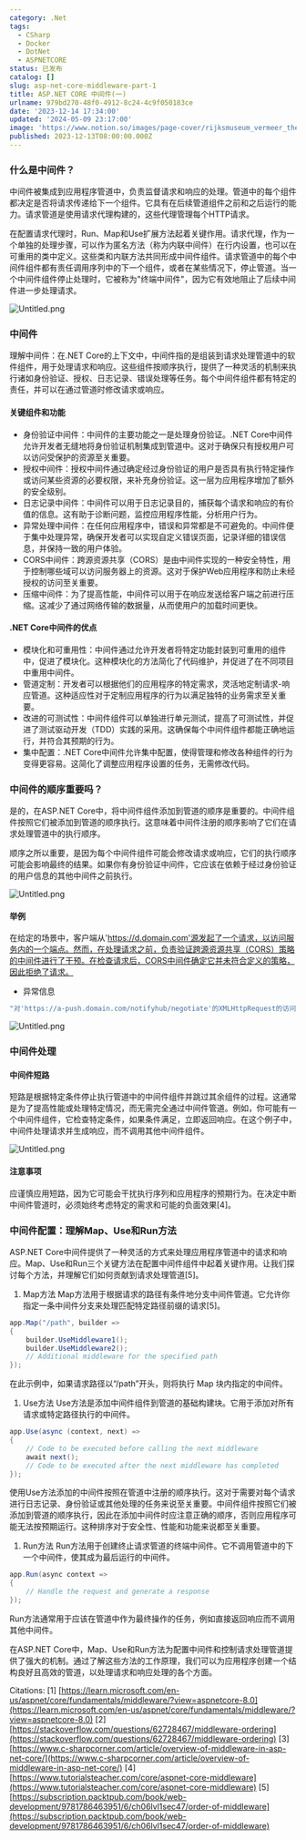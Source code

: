 ```yaml
---
category: .Net
tags:
  - CSharp
  - Docker
  - DotNet
  - ASPNETCORE
status: 已发布
catalog: []
slug: asp-net-core-middleware-part-1
title: ASP.NET CORE 中间件(一)
urlname: 979bd270-48f0-4912-8c24-4c9f050183ce
date: '2023-12-14 17:34:00'
updated: '2024-05-09 23:17:00'
image: 'https://www.notion.so/images/page-cover/rijksmuseum_vermeer_the_milkmaid.jpg'
published: 2023-12-13T08:00:00.000Z
---
```


### 什么是中间件？


中间件被集成到应用程序管道中，负责监督请求和响应的处理。管道中的每个组件都决定是否将请求传递给下一个组件。它具有在后续管道组件之前和之后运行的能力。请求管道是使用请求代理构建的，这些代理管理每个HTTP请求。


在配置请求代理时，Run、Map和Use扩展方法起着关键作用。请求代理，作为一个单独的处理步骤，可以作为匿名方法（称为内联中间件）在行内设置，也可以在可重用的类中定义。这些类和内联方法共同形成中间件组件。请求管道中的每个中间件组件都有责任调用序列中的下一个组件，或者在某些情况下，停止管道。当一个中间件组件停止处理时，它被称为"终端中间件"，因为它有效地阻止了后续中间件进一步处理请求。


![Untitled.png](https://prod-files-secure.s3.us-west-2.amazonaws.com/5d24fe63-e567-4804-86f9-9fdc62e13082/da807807-d02d-4fa1-86b6-db45e4678714/Untitled.png?X-Amz-Algorithm=AWS4-HMAC-SHA256&X-Amz-Content-Sha256=UNSIGNED-PAYLOAD&X-Amz-Credential=ASIAZI2LB466RIMUXJIG%2F20250411%2Fus-west-2%2Fs3%2Faws4_request&X-Amz-Date=20250411T054152Z&X-Amz-Expires=3600&X-Amz-Security-Token=IQoJb3JpZ2luX2VjED0aCXVzLXdlc3QtMiJGMEQCH3uqFJNNH5jwoxG2AEupkzMhkVk6CI%2BCpZOepLR9jKoCIQCa96I4Zkty55ObHIppeYEuNymDfMP43cJuGy%2Bq%2Bw8ZxCqIBAi2%2F%2F%2F%2F%2F%2F%2F%2F%2F%2F8BEAAaDDYzNzQyMzE4MzgwNSIM58FWZmSbr0rWM43PKtwDHxpDDeNQLmDhW1NqVJsLRixssOZoGpRCz%2FIdicZ5m%2FZWT8mreX6IQcYuucUEN5%2BTUExxheNedvcVSzx606NcHywoXNhXmu4bwnzo157gb9cLfO8ipwxqvFmz5CkWcQZd%2BzHTVqLMzozrSOBOnORVhnzup7jQ%2Frut0WRMB50ow4uBRgBVTPSSqOXQMyqf%2FFraPeN10sm6jJxKvz%2Fwi9JuYcJC12YUa3KjVanqrDVrAWjJ1QxPA7el6YofYrXM7qK5vgRSUFm1nKId7nXXt8CduF3BVJz0XUJ4Uzd07r%2FhsiCt5xgEfzsPh6yvrQ361PdY%2FrymAKz6daUooyeCbc3AyPEmsXH0gRvppautw0uRcwznQiwVtd5UqlPIAKz5zpCX9eWc9%2F6OBichr7sWQJc6F3r96oWwXFSdcEzDUM%2FJ3KwnboLxazUbQTLDKHvFz9FBEQqpe3bKoRzkQ2BY%2F98cdpfYUhVlYal2CbBdMn%2FX9GfoD2SXnZgMHXX%2FA%2BzbNAk9ze3ZgRiD%2BCkd1GZrc9O29S1D6LXHx6UzDrv%2FkENmcp4w2fP8E7B5%2BSxFc%2Bd2mD4abyX%2Fw7j0Mltm%2F%2B%2FLW11zmH87BVPadeKapyJ1oRW8nXB3nwaEugfOwZo%2F1b8w%2BMHivwY6pgEcBSfOzCAElYDDB3w6NHPJs3%2FrzIwABAJkx3J9C799X%2FiNNPMNgB7MCoJM%2BrGiyq1AoLbjW5xithzS70ERO%2FVCghEt%2BnRylaFHsJjpES4yIoaDEufT62wRD2WdNMkfQBIdiey%2B83O5m4cZA8zxcEAPlrdyaOQrOSnHX%2FIIh15arkjbhBySyvEnGgxaNcBpmo6wKZZwgH2S6GUljGsHEGGkozp9eZ2b&X-Amz-Signature=17eb48dc2c7f9a4e5292783845c97f5df234e9c3a07cb7bdcfa2dfc2b61891a8&X-Amz-SignedHeaders=host&x-id=GetObject)


### 中间件


理解中间件：在.NET Core的上下文中，中间件指的是组装到请求处理管道中的软件组件，用于处理请求和响应。这些组件按顺序执行，提供了一种灵活的机制来执行诸如身份验证、授权、日志记录、错误处理等任务。每个中间件组件都有特定的责任，并可以在通过管道时修改请求或响应。


#### 关键组件和功能

- 身份验证中间件：中间件的主要功能之一是处理身份验证。.NET Core中间件允许开发者无缝地将身份验证机制集成到管道中。这对于确保只有授权用户可以访问受保护的资源至关重要。
- 授权中间件：授权中间件通过确定经过身份验证的用户是否具有执行特定操作或访问某些资源的必要权限，来补充身份验证。这一层为应用程序增加了额外的安全级别。
- 日志记录中间件：中间件可以用于日志记录目的，捕获每个请求和响应的有价值的信息。这有助于诊断问题，监控应用程序性能，分析用户行为。
- 异常处理中间件：在任何应用程序中，错误和异常都是不可避免的。中间件便于集中处理异常，确保开发者可以实现自定义错误页面，记录详细的错误信息，并保持一致的用户体验。
- CORS中间件：跨源资源共享（CORS）是由中间件实现的一种安全特性，用于控制哪些域可以访问服务器上的资源。这对于保护Web应用程序和防止未经授权的访问至关重要。
- 压缩中间件：为了提高性能，中间件可以用于在响应发送给客户端之前进行压缩。这减少了通过网络传输的数据量，从而使用户的加载时间更快。

#### .NET Core中间件的优点

- 模块化和可重用性：中间件通过允许开发者将特定功能封装到可重用的组件中，促进了模块化。这种模块化的方法简化了代码维护，并促进了在不同项目中重用中间件。
- 管道定制：开发者可以根据他们的应用程序的特定需求，灵活地定制请求-响应管道。这种适应性对于定制应用程序的行为以满足独特的业务需求至关重要。
- 改进的可测试性：中间件组件可以单独进行单元测试，提高了可测试性，并促进了测试驱动开发（TDD）实践的采用。这确保每个中间件组件都能正确地运行，并符合其预期的行为。
- 集中配置：.NET Core中间件允许集中配置，使得管理和修改各种组件的行为变得更容易。这简化了调整应用程序设置的任务，无需修改代码。

### 中间件的顺序重要吗？


是的，在ASP.NET Core中，将中间件组件添加到管道的顺序是重要的。中间件组件按照它们被添加到管道的顺序执行。这意味着中间件注册的顺序影响了它们在请求处理管道中的执行顺序。


顺序之所以重要，是因为每个中间件组件可能会修改请求或响应，它们的执行顺序可能会影响最终的结果。如果你有身份验证中间件，它应该在依赖于经过身份验证的用户信息的其他中间件之前执行。


![Untitled.png](https://prod-files-secure.s3.us-west-2.amazonaws.com/5d24fe63-e567-4804-86f9-9fdc62e13082/24f795a2-1c5a-4a6b-a0d8-2afb160076f1/Untitled.png?X-Amz-Algorithm=AWS4-HMAC-SHA256&X-Amz-Content-Sha256=UNSIGNED-PAYLOAD&X-Amz-Credential=ASIAZI2LB466RIMUXJIG%2F20250411%2Fus-west-2%2Fs3%2Faws4_request&X-Amz-Date=20250411T054152Z&X-Amz-Expires=3600&X-Amz-Security-Token=IQoJb3JpZ2luX2VjED0aCXVzLXdlc3QtMiJGMEQCH3uqFJNNH5jwoxG2AEupkzMhkVk6CI%2BCpZOepLR9jKoCIQCa96I4Zkty55ObHIppeYEuNymDfMP43cJuGy%2Bq%2Bw8ZxCqIBAi2%2F%2F%2F%2F%2F%2F%2F%2F%2F%2F8BEAAaDDYzNzQyMzE4MzgwNSIM58FWZmSbr0rWM43PKtwDHxpDDeNQLmDhW1NqVJsLRixssOZoGpRCz%2FIdicZ5m%2FZWT8mreX6IQcYuucUEN5%2BTUExxheNedvcVSzx606NcHywoXNhXmu4bwnzo157gb9cLfO8ipwxqvFmz5CkWcQZd%2BzHTVqLMzozrSOBOnORVhnzup7jQ%2Frut0WRMB50ow4uBRgBVTPSSqOXQMyqf%2FFraPeN10sm6jJxKvz%2Fwi9JuYcJC12YUa3KjVanqrDVrAWjJ1QxPA7el6YofYrXM7qK5vgRSUFm1nKId7nXXt8CduF3BVJz0XUJ4Uzd07r%2FhsiCt5xgEfzsPh6yvrQ361PdY%2FrymAKz6daUooyeCbc3AyPEmsXH0gRvppautw0uRcwznQiwVtd5UqlPIAKz5zpCX9eWc9%2F6OBichr7sWQJc6F3r96oWwXFSdcEzDUM%2FJ3KwnboLxazUbQTLDKHvFz9FBEQqpe3bKoRzkQ2BY%2F98cdpfYUhVlYal2CbBdMn%2FX9GfoD2SXnZgMHXX%2FA%2BzbNAk9ze3ZgRiD%2BCkd1GZrc9O29S1D6LXHx6UzDrv%2FkENmcp4w2fP8E7B5%2BSxFc%2Bd2mD4abyX%2Fw7j0Mltm%2F%2B%2FLW11zmH87BVPadeKapyJ1oRW8nXB3nwaEugfOwZo%2F1b8w%2BMHivwY6pgEcBSfOzCAElYDDB3w6NHPJs3%2FrzIwABAJkx3J9C799X%2FiNNPMNgB7MCoJM%2BrGiyq1AoLbjW5xithzS70ERO%2FVCghEt%2BnRylaFHsJjpES4yIoaDEufT62wRD2WdNMkfQBIdiey%2B83O5m4cZA8zxcEAPlrdyaOQrOSnHX%2FIIh15arkjbhBySyvEnGgxaNcBpmo6wKZZwgH2S6GUljGsHEGGkozp9eZ2b&X-Amz-Signature=bf219d4fe0ce6728cb03df22b93db9f1636693cd159751e8848b55560033875d&X-Amz-SignedHeaders=host&x-id=GetObject)


#### 举例


在给定的场景中，客户端从'https://d.domain.com'源发起了一个请求，以访问服务内的一个端点。然而，在处理请求之前，负责验证跨源资源共享（CORS）策略的中间件进行了干预。在检查请求后，CORS中间件确定它并未符合定义的策略，因此拒绝了请求。

- 异常信息

```c#
"对'https://a-push.domain.com/notifyhub/negotiate'的XMLHttpRequest的访问，源自'https://d.domain.com'，已被CORS策略阻止：预检请求的响应未通过访问控制检查：请求的资源上没有'Access-Control-Allow-Origin'头。"[1][2][3]
```


![Untitled.png](https://prod-files-secure.s3.us-west-2.amazonaws.com/5d24fe63-e567-4804-86f9-9fdc62e13082/371d9517-dafe-4432-94b7-2d14d1593167/Untitled.png?X-Amz-Algorithm=AWS4-HMAC-SHA256&X-Amz-Content-Sha256=UNSIGNED-PAYLOAD&X-Amz-Credential=ASIAZI2LB466RIMUXJIG%2F20250411%2Fus-west-2%2Fs3%2Faws4_request&X-Amz-Date=20250411T054152Z&X-Amz-Expires=3600&X-Amz-Security-Token=IQoJb3JpZ2luX2VjED0aCXVzLXdlc3QtMiJGMEQCH3uqFJNNH5jwoxG2AEupkzMhkVk6CI%2BCpZOepLR9jKoCIQCa96I4Zkty55ObHIppeYEuNymDfMP43cJuGy%2Bq%2Bw8ZxCqIBAi2%2F%2F%2F%2F%2F%2F%2F%2F%2F%2F8BEAAaDDYzNzQyMzE4MzgwNSIM58FWZmSbr0rWM43PKtwDHxpDDeNQLmDhW1NqVJsLRixssOZoGpRCz%2FIdicZ5m%2FZWT8mreX6IQcYuucUEN5%2BTUExxheNedvcVSzx606NcHywoXNhXmu4bwnzo157gb9cLfO8ipwxqvFmz5CkWcQZd%2BzHTVqLMzozrSOBOnORVhnzup7jQ%2Frut0WRMB50ow4uBRgBVTPSSqOXQMyqf%2FFraPeN10sm6jJxKvz%2Fwi9JuYcJC12YUa3KjVanqrDVrAWjJ1QxPA7el6YofYrXM7qK5vgRSUFm1nKId7nXXt8CduF3BVJz0XUJ4Uzd07r%2FhsiCt5xgEfzsPh6yvrQ361PdY%2FrymAKz6daUooyeCbc3AyPEmsXH0gRvppautw0uRcwznQiwVtd5UqlPIAKz5zpCX9eWc9%2F6OBichr7sWQJc6F3r96oWwXFSdcEzDUM%2FJ3KwnboLxazUbQTLDKHvFz9FBEQqpe3bKoRzkQ2BY%2F98cdpfYUhVlYal2CbBdMn%2FX9GfoD2SXnZgMHXX%2FA%2BzbNAk9ze3ZgRiD%2BCkd1GZrc9O29S1D6LXHx6UzDrv%2FkENmcp4w2fP8E7B5%2BSxFc%2Bd2mD4abyX%2Fw7j0Mltm%2F%2B%2FLW11zmH87BVPadeKapyJ1oRW8nXB3nwaEugfOwZo%2F1b8w%2BMHivwY6pgEcBSfOzCAElYDDB3w6NHPJs3%2FrzIwABAJkx3J9C799X%2FiNNPMNgB7MCoJM%2BrGiyq1AoLbjW5xithzS70ERO%2FVCghEt%2BnRylaFHsJjpES4yIoaDEufT62wRD2WdNMkfQBIdiey%2B83O5m4cZA8zxcEAPlrdyaOQrOSnHX%2FIIh15arkjbhBySyvEnGgxaNcBpmo6wKZZwgH2S6GUljGsHEGGkozp9eZ2b&X-Amz-Signature=0cbfaf1ae18facd8c51d8b10372fd7c203eca5892d92677e5d90fce809b8ed4c&X-Amz-SignedHeaders=host&x-id=GetObject)


### 中间件处理


#### 中间件短路
短路是根据特定条件停止执行管道中的中间件组件并跳过其余组件的过程。这通常是为了提高性能或处理特定情况，而无需完全通过中间件管道。例如，你可能有一个中间件组件，它检查特定条件，如果条件满足，立即返回响应。在这个例子中，中间件处理请求并生成响应，而不调用其他中间件组件。


![Untitled.png](https://prod-files-secure.s3.us-west-2.amazonaws.com/5d24fe63-e567-4804-86f9-9fdc62e13082/e8a1d943-cb51-4723-936e-23c6af2fb0f9/Untitled.png?X-Amz-Algorithm=AWS4-HMAC-SHA256&X-Amz-Content-Sha256=UNSIGNED-PAYLOAD&X-Amz-Credential=ASIAZI2LB466RIMUXJIG%2F20250411%2Fus-west-2%2Fs3%2Faws4_request&X-Amz-Date=20250411T054152Z&X-Amz-Expires=3600&X-Amz-Security-Token=IQoJb3JpZ2luX2VjED0aCXVzLXdlc3QtMiJGMEQCH3uqFJNNH5jwoxG2AEupkzMhkVk6CI%2BCpZOepLR9jKoCIQCa96I4Zkty55ObHIppeYEuNymDfMP43cJuGy%2Bq%2Bw8ZxCqIBAi2%2F%2F%2F%2F%2F%2F%2F%2F%2F%2F8BEAAaDDYzNzQyMzE4MzgwNSIM58FWZmSbr0rWM43PKtwDHxpDDeNQLmDhW1NqVJsLRixssOZoGpRCz%2FIdicZ5m%2FZWT8mreX6IQcYuucUEN5%2BTUExxheNedvcVSzx606NcHywoXNhXmu4bwnzo157gb9cLfO8ipwxqvFmz5CkWcQZd%2BzHTVqLMzozrSOBOnORVhnzup7jQ%2Frut0WRMB50ow4uBRgBVTPSSqOXQMyqf%2FFraPeN10sm6jJxKvz%2Fwi9JuYcJC12YUa3KjVanqrDVrAWjJ1QxPA7el6YofYrXM7qK5vgRSUFm1nKId7nXXt8CduF3BVJz0XUJ4Uzd07r%2FhsiCt5xgEfzsPh6yvrQ361PdY%2FrymAKz6daUooyeCbc3AyPEmsXH0gRvppautw0uRcwznQiwVtd5UqlPIAKz5zpCX9eWc9%2F6OBichr7sWQJc6F3r96oWwXFSdcEzDUM%2FJ3KwnboLxazUbQTLDKHvFz9FBEQqpe3bKoRzkQ2BY%2F98cdpfYUhVlYal2CbBdMn%2FX9GfoD2SXnZgMHXX%2FA%2BzbNAk9ze3ZgRiD%2BCkd1GZrc9O29S1D6LXHx6UzDrv%2FkENmcp4w2fP8E7B5%2BSxFc%2Bd2mD4abyX%2Fw7j0Mltm%2F%2B%2FLW11zmH87BVPadeKapyJ1oRW8nXB3nwaEugfOwZo%2F1b8w%2BMHivwY6pgEcBSfOzCAElYDDB3w6NHPJs3%2FrzIwABAJkx3J9C799X%2FiNNPMNgB7MCoJM%2BrGiyq1AoLbjW5xithzS70ERO%2FVCghEt%2BnRylaFHsJjpES4yIoaDEufT62wRD2WdNMkfQBIdiey%2B83O5m4cZA8zxcEAPlrdyaOQrOSnHX%2FIIh15arkjbhBySyvEnGgxaNcBpmo6wKZZwgH2S6GUljGsHEGGkozp9eZ2b&X-Amz-Signature=db735f9bfc2266857ee11cf4c4cc2da18bac023b5c55311d04c942005103a1f2&X-Amz-SignedHeaders=host&x-id=GetObject)


#### 注意事项


应谨慎应用短路，因为它可能会干扰执行序列和应用程序的预期行为。在决定中断中间件管道时，必须始终考虑特定的需求和可能的负面效果[4]。


### 中间件配置：理解Map、Use和Run方法


ASP.NET Core中间件提供了一种灵活的方式来处理应用程序管道中的请求和响应。Map、Use和Run三个关键方法在配置中间件组件中起着关键作用。让我们探讨每个方法，并理解它们如何贡献到请求处理管道[5]。

1. Map方法
Map方法用于根据请求的路径有条件地分支中间件管道。它允许你指定一条中间件分支来处理匹配特定路径前缀的请求[5]。

```c#
app.Map("/path", builder =>
{
    builder.UseMiddleware1();
    builder.UseMiddleware2();
    // Additional middleware for the specified path
});
```


在此示例中，如果请求路径以“/path”开头，则将执行 Map 块内指定的中间件。

1. Use方法
Use方法是添加中间件组件到管道的基础构建块。它用于添加对所有请求或特定路径执行的中间件。

```c#
app.Use(async (context, next) =>
{
    // Code to be executed before calling the next middleware
    await next();
    // Code to be executed after the next middleware has completed
});
```


使用Use方法添加的中间件按照在管道中注册的顺序执行。这对于需要对每个请求进行日志记录、身份验证或其他处理的任务来说至关重要。中间件组件按照它们被添加到管道的顺序执行，因此在添加中间件时应注意正确的顺序，否则应用程序可能无法按预期运行。这种排序对于安全性、性能和功能来说都至关重要。

1. Run方法
Run方法用于创建终止请求管道的终端中间件。它不调用管道中的下一个中间件，使其成为最后运行的中间件。

```c#
app.Run(async context =>
{
    // Handle the request and generate a response
});
```


Run方法通常用于应该在管道中作为最终操作的任务，例如直接返回响应而不调用其他中间件。


在ASP.NET Core中，Map、Use和Run方法为配置中间件和控制请求处理管道提供了强大的机制。通过了解这些方法的工作原理，我们可以为应用程序创建一个结构良好且高效的管道，以处理请求和响应处理的各个方面。


Citations:
[1] [https://learn.microsoft.com/en-us/aspnet/core/fundamentals/middleware/?view=aspnetcore-8.0](https://learn.microsoft.com/en-us/aspnet/core/fundamentals/middleware/?view=aspnetcore-8.0)
[2] [https://stackoverflow.com/questions/62728467/middleware-ordering](https://stackoverflow.com/questions/62728467/middleware-ordering)
[3] [https://www.c-sharpcorner.com/article/overview-of-middleware-in-asp-net-core/](https://www.c-sharpcorner.com/article/overview-of-middleware-in-asp-net-core/)
[4] [https://www.tutorialsteacher.com/core/aspnet-core-middleware](https://www.tutorialsteacher.com/core/aspnet-core-middleware)
[5] [https://subscription.packtpub.com/book/web-development/9781786463951/6/ch06lvl1sec47/order-of-middleware](https://subscription.packtpub.com/book/web-development/9781786463951/6/ch06lvl1sec47/order-of-middleware)

